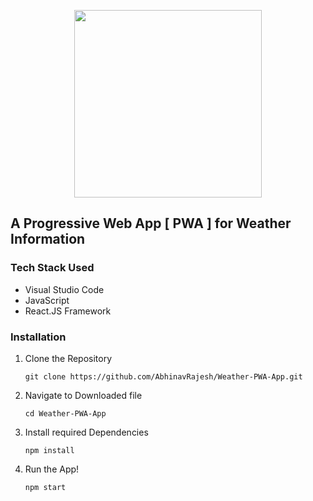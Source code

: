 <p align="center" >
  <img height="300" width="300" src="https://i.ya-webdesign.com/images/yahoo-weather-icons-png-8.png" >
</p>

## A Progressive Web App [ PWA ] for Weather Information

### Tech Stack Used
* Visual Studio Code
* JavaScript
* React.JS Framework


### Installation

1. Clone the Repository
    ```shell
    git clone https://github.com/AbhinavRajesh/Weather-PWA-App.git
    ```
    
2. Navigate to Downloaded file
    ```shell
    cd Weather-PWA-App
    ```
3. Install required Dependencies
    ```shell
    npm install
    ```
4. Run the App!
    ```shell 
    npm start
    ```
